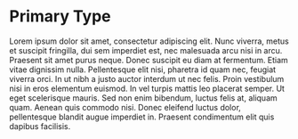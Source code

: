 # Primary Type
Lorem ipsum dolor sit amet, consectetur adipiscing elit. Nunc viverra, metus et suscipit fringilla, dui sem imperdiet est, nec malesuada arcu nisi in arcu. Praesent sit amet purus neque. Donec suscipit eu diam at fermentum. Etiam vitae dignissim nulla. Pellentesque elit nisi, pharetra id quam nec, feugiat viverra orci. In ut nibh a justo auctor interdum ut nec felis. Proin vestibulum nisi in eros elementum euismod. In vel turpis mattis leo placerat semper. Ut eget scelerisque mauris. Sed non enim bibendum, luctus felis at, aliquam quam. Aenean quis commodo nisi. Donec eleifend luctus dolor, pellentesque blandit augue imperdiet in. Praesent condimentum elit quis dapibus facilisis.
